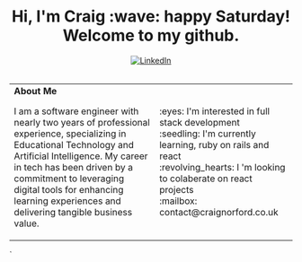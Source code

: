 <h1 align='center'>
    Hi, I'm Craig :wave: happy Saturday! Welcome to my github.
</h1>

<div align="center">
    <a href="https://www.linkedin.com/in/craig-norford-9a33838a/">
        <img align="center" alt="LinkedIn" src="https://img.shields.io/badge/linkedin-%230077B5.svg?style=for-the-badge&logo=linkedin&logoColor=white"/>
    </a><br /><br />
      <table style="border-collapse:collapse; border: none;">
      <tr>
        <td style="border: none;">
          <strong>About Me</strong>
          <p align="left">
            I am a software engineer with nearly two years of professional experience, specializing in Educational Technology and Artificial Intelligence. My career in tech has been driven by a commitment to leveraging digital tools for enhancing learning experiences and delivering tangible business value.
          </p>
        </td>
        <td style="border: none;">
          <p>
            :eyes:  I'm interested in full stack development<br />
            :seedling:  I'm currently learning, ruby on rails and react<br />
            :revolving_hearts: I 'm looking to colaberate on react projects<br />
            :mailbox:  contact@craignorford.co.uk
          </p>
        </td>
      </tr>
    </table>
</div>
`
